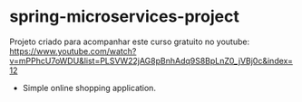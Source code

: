 # spring-microservices-project

Projeto criado para acompanhar este curso gratuito no youtube: https://www.youtube.com/watch?v=mPPhcU7oWDU&list=PLSVW22jAG8pBnhAdq9S8BpLnZ0_jVBj0c&index=12

- Simple online shopping application.
